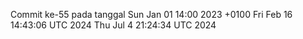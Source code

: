 Commit ke-55 pada tanggal Sun Jan 01 14:00 2023 +0100
Fri Feb 16 14:43:06 UTC 2024
Thu Jul  4 21:24:34 UTC 2024
